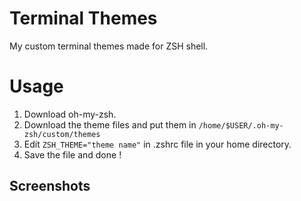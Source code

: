# Terminal Themes

My custom terminal themes made for ZSH shell.

# Usage
1. Download oh-my-zsh.
2. Download the theme files and put them in `/home/$USER/.oh-my-zsh/custom/themes`
3. Edit `ZSH_THEME="theme name"` in .zshrc file in your home directory.
4. Save the file and done !

## Screenshots 

